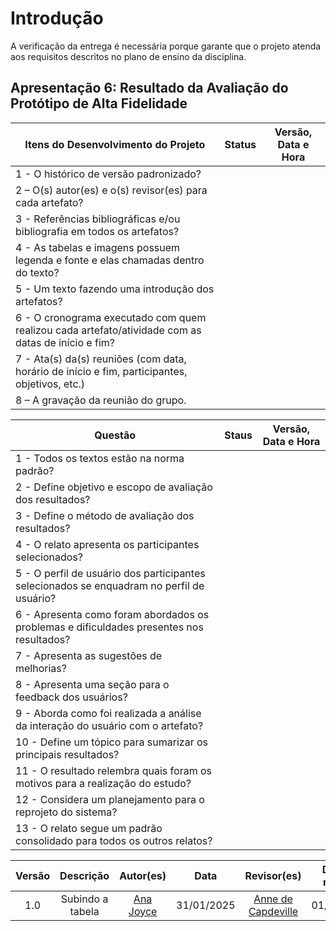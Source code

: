 # Introdução

A verificação da entrega é necessária porque garante que o projeto atenda aos requisitos descritos no plano de ensino da disciplina.

## Apresentação 6: Resultado da Avaliação do Protótipo de Alta Fidelidade

| Itens do Desenvolvimento do Projeto                                                                  | Status        | Versão, Data e Hora              |
| ---------------------------------------------------------------------------------------------------- | ------------- | --------------------------- |
| 1 - O histórico de versão padronizado?                                                               |  |  |
| 2 – O(s) autor(es) e o(s) revisor(es) para cada artefato?                                            | |  |
| 3 - Referências bibliográficas e/ou bibliografia em todos os artefatos?                              |  |  |
| 4 - As tabelas e imagens possuem legenda e fonte e elas chamadas dentro do texto?                    |  |   |
| 5 - Um texto fazendo uma introdução dos artefatos?                                                   |   |   |
| 6 - O cronograma executado com quem realizou cada artefato/atividade com as datas de início e fim?   |  | |
| 7 - Ata(s) da(s) reuniões (com data, horário de início e fim, participantes, objetivos, etc.)        |   |  |
| 8 – A gravação da reunião do grupo.                                                                  |  | |

| Questão                                                                                                                    | Staus     | Versão, Data e Hora |
| -------------------------------------------------------------------------------------------------------------------------- | :-------: | ----------- |
| 1 - Todos os textos estão na norma padrão?                                                                                 |      |      |
| 2 - Define objetivo e escopo de avaliação dos resultados?                                                                  |      |      |
| 3 - Define o método de avaliação dos resultados?                                                                           |      |      |
| 4 - O relato apresenta os participantes selecionados?                                                                      |      |      |
| 5 - O perfil de usuário dos participantes selecionados se enquadram no perfil de usuário?                                  |      |      |
| 6 - Apresenta como foram abordados os problemas e dificuldades presentes nos resultados?                                   |      |      |
| 7 - Apresenta as sugestões de melhorias?                                                                                   |      |      |
| 8 - Apresenta uma seção para o feedback dos usuários?                                                                      |      |      |
| 9 - Aborda como foi realizada a análise da interação do usuário com o artefato?                                            |      |      |
| 10 - Define um tópico para sumarizar os principais resultados?                                                             |      |      |
| 11 - O resultado relembra quais foram os motivos para a realização do estudo?                                              |      |      |
| 12 - Considera um planejamento para o reprojeto do sistema?                                                                |      |      |
| 13 - O relato segue um padrão consolidado para todos os outros relatos?                                                    |      |      |


| Versão |                 Descrição                 |                     Autor(es)                     |    Data    |                     Revisor(es)                     | Data de revisão |
| :----: | :--------------------------------------: | :-----------------------------------------------: | :--------: | :-------------------------------------------------: | :-------------: |
|  1.0   |   Subindo a tabela  | [Ana Joyce](https://github.com/anajoyceamorim)  | 31/01/2025 | [Anne de Capdeville](https://github.com/nanecapde) |  01/02/2024  |
